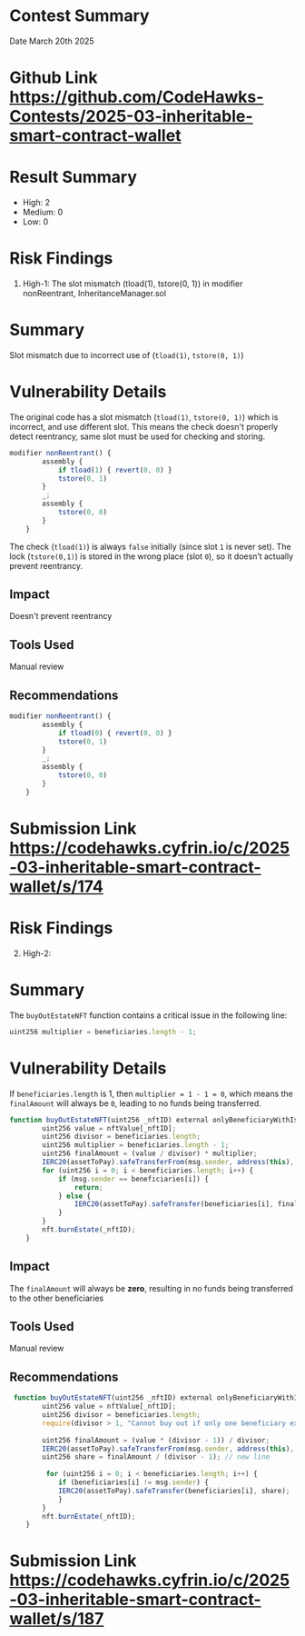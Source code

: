 # Contest Summary
Date March 20th 2025

# Github Link  https://github.com/CodeHawks-Contests/2025-03-inheritable-smart-contract-wallet

# Result Summary
- High: 2
- Medium: 0
- Low: 0

# Risk Findings
1. High-1: The slot mismatch (tload(1), tstore(0, 1)) in modifier nonReentrant, InheritanceManager.sol
 
 # Summary
 Slot mismatch due to incorrect use of (`tload(1)`, `tstore(0, 1)`)

# Vulnerability Details

The original code has a slot mismatch (`tload(1)`, `tstore(0, 1)`) which is incorrect, and use different slot.
This means the check doesn't properly detect reentrancy, same slot must be used for checking and storing.

```JavaScript
modifier nonReentrant() {
        assembly {
            if tload(1) { revert(0, 0) }
            tstore(0, 1) 
        }
        _;
        assembly {
            tstore(0, 0)
        }
    }
```
The check (`tload(1)`) is always `false` initially (since slot `1` is never set).
The lock (`tstore(0,1)`) is stored in the wrong place (slot `0`), so it doesn’t actually prevent reentrancy.


## Impact
Doesn't prevent reentrancy

## Tools Used
Manual review

## Recommendations



```JavaScript 
modifier nonReentrant() {
        assembly {
            if tload(0) { revert(0, 0) } 
            tstore(0, 1) 
        }
        _;
        assembly {
            tstore(0, 0)
        }
    }
```


# Submission Link https://codehawks.cyfrin.io/c/2025-03-inheritable-smart-contract-wallet/s/174



# Risk Findings
2. High-2: 
 
 # Summary
 The `buyOutEstateNFT` function contains a critical issue in the following line:
```JavaScript
uint256 multiplier = beneficiaries.length - 1;
```

# Vulnerability Details
If `beneficiaries.length` is 1, then `multiplier = 1 - 1 = 0`, which means the `finalAmount` will always be `0`, leading to no funds being transferred.

```JavaScript
function buyOutEstateNFT(uint256 _nftID) external onlyBeneficiaryWithIsInherited {
        uint256 value = nftValue[_nftID];
        uint256 divisor = beneficiaries.length;
        uint256 multiplier = beneficiaries.length - 1;
        uint256 finalAmount = (value / divisor) * multiplier;
        IERC20(assetToPay).safeTransferFrom(msg.sender, address(this), finalAmount);
        for (uint256 i = 0; i < beneficiaries.length; i++) {
            if (msg.sender == beneficiaries[i]) {
                return;
            } else {
                IERC20(assetToPay).safeTransfer(beneficiaries[i], finalAmount / divisor);
            }
        }
        nft.burnEstate(_nftID);
    }

```


## Impact
The `finalAmount` will always be **zero**, resulting in no funds being transferred to the other beneficiaries

## Tools Used
Manual review

## Recommendations
```JavaScript
 function buyOutEstateNFT(uint256 _nftID) external onlyBeneficiaryWithIsInherited {
        uint256 value = nftValue[_nftID]; 
        uint256 divisor = beneficiaries.length;
        require(divisor > 1, "Cannot buy out if only one beneficiary exists"); // new line
   
        uint256 finalAmount = (value * (divisor - 1)) / divisor;
        IERC20(assetToPay).safeTransferFrom(msg.sender, address(this), finalAmount);
        uint256 share = finalAmount / (divisor - 1); // new line
        
         for (uint256 i = 0; i < beneficiaries.length; i++) {
            if (beneficiaries[i] != msg.sender) {
            IERC20(assetToPay).safeTransfer(beneficiaries[i], share);
            }
        }
        nft.burnEstate(_nftID);
    }
```

# Submission Link https://codehawks.cyfrin.io/c/2025-03-inheritable-smart-contract-wallet/s/187
